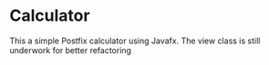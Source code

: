 # Calculator
This a simple Postfix calculator using Javafx. 
The view class is still underwork for better refactoring
